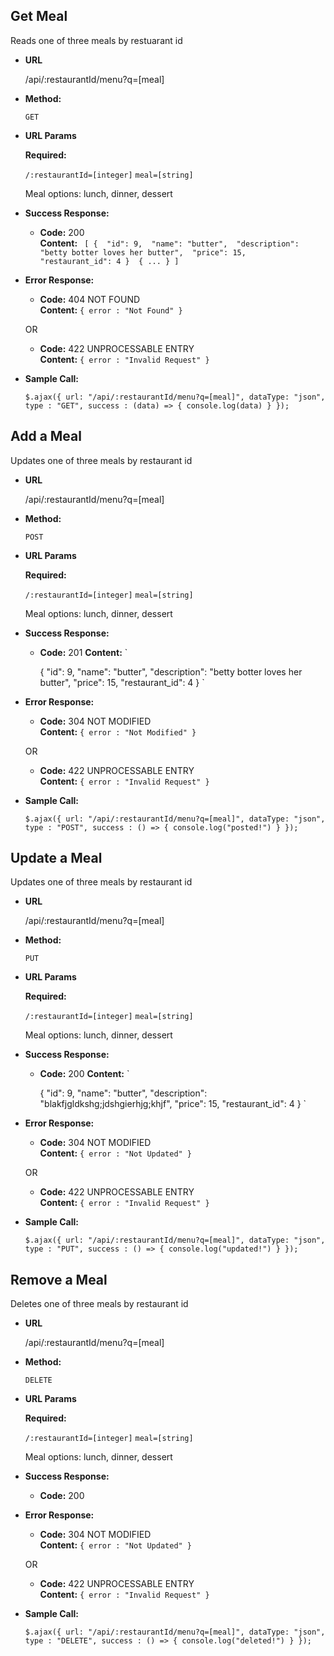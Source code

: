 **Get Meal**
----
  Reads one of three meals by restuarant id 

* **URL**

  /api/:restaurantId/menu?q=[meal]

* **Method:**

  `GET` 
  
*  **URL Params**

   **Required:**

   `/:restaurantId=[integer]` 
   `meal=[string]`

   Meal options: lunch, dinner, dessert

* **Success Response:**

  * **Code:** 200 <br />
    **Content:** `
    [
    { 
      "id": 9, 
      "name": "butter", 
      "description": "betty botter loves her butter", 
      "price": 15, 
      "restaurant_id": 4
    } 
    {
      ...
    }
    ]`
 
* **Error Response:**

  * **Code:** 404 NOT FOUND <br />
    **Content:** `{ error : "Not Found" }`

  OR

  * **Code:** 422 UNPROCESSABLE ENTRY <br />
    **Content:** `{ error : "Invalid Request" }`

* **Sample Call:**

   `$.ajax({
    url: "/api/:restaurantId/menu?q=[meal]",
    dataType: "json",
    type : "GET",
    success : (data) => {
      console.log(data)
    }
  });`

**Add a Meal**
----
  Updates one of three meals by restaurant id 

* **URL**

  /api/:restaurantId/menu?q=[meal]

* **Method:**

  `POST` 
  
*  **URL Params**

   **Required:**

   `/:restaurantId=[integer]` 
   `meal=[string]`

   Meal options: lunch, dinner, dessert

* **Success Response:**

  * **Code:** 201
      **Content:** `
    
    { 
      "id": 9, 
      "name": "butter", 
      "description": "betty botter loves her butter", 
      "price": 15, 
      "restaurant_id": 4
    } 
    `
 
* **Error Response:**

  * **Code:** 304 NOT MODIFIED <br />
    **Content:** `{ error : "Not Modified" }`

  OR

  * **Code:** 422 UNPROCESSABLE ENTRY <br />
    **Content:** `{ error : "Invalid Request" }`

* **Sample Call:**

   `$.ajax({
    url: "/api/:restaurantId/menu?q=[meal]",
    dataType: "json",
    type : "POST",
    success : () => {
      console.log("posted!")
    }
  });`

**Update a Meal**
----
  Updates one of three meals by restaurant id 

* **URL**

  /api/:restaurantId/menu?q=[meal]

* **Method:**

  `PUT` 
  
*  **URL Params**

   **Required:**

   `/:restaurantId=[integer]` 
   `meal=[string]`

   Meal options: lunch, dinner, dessert

* **Success Response:**

  * **Code:** 200 
      **Content:** `

    { 
      "id": 9, 
      "name": "butter", 
      "description": "blakfjgldkshg;jdshgierhjg;khjf", 
      "price": 15, 
      "restaurant_id": 4
      } 
    `
 
* **Error Response:**

  * **Code:** 304 NOT MODIFIED <br />
    **Content:** `{ error : "Not Updated" }`

  OR

  * **Code:** 422 UNPROCESSABLE ENTRY <br />
    **Content:** `{ error : "Invalid Request" }`

* **Sample Call:**

   `$.ajax({
    url: "/api/:restaurantId/menu?q=[meal]",
    dataType: "json",
    type : "PUT",
    success : () => {
      console.log("updated!")
    }
  });`

**Remove a Meal**
----
  Deletes one of three meals by restaurant id 

* **URL**

  /api/:restaurantId/menu?q=[meal]

* **Method:**

  `DELETE` 
  
*  **URL Params**

   **Required:**

   `/:restaurantId=[integer]` 
   `meal=[string]`

   Meal options: lunch, dinner, dessert

* **Success Response:**

  * **Code:** 200 
 
* **Error Response:**

  * **Code:** 304 NOT MODIFIED <br />
    **Content:** `{ error : "Not Updated" }`

  OR

  * **Code:** 422 UNPROCESSABLE ENTRY <br />
    **Content:** `{ error : "Invalid Request" }`

* **Sample Call:**

   `$.ajax({
    url: "/api/:restaurantId/menu?q=[meal]",
    dataType: "json",
    type : "DELETE",
    success : () => {
      console.log("deleted!")
    }
  });`

